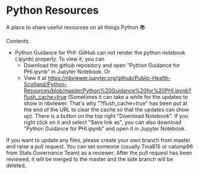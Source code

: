 # Python Resources

A place to share useful resources on all things Python :books:

Contents:
* Python Guidance for PHI: GitHub can not render the python notebook (.ipynb) properly. To view it, you can 
  * Download the github repository and open "Python Guidance for PHI.ipynb" in Jupyter Notebook. Or 
  * View it at https://nbviewer.jupyter.org/github/Public-Health-Scotland/Python-Resources/blob/master/Python%20Guidance%20for%20PHI.ipynb?flush_cache=true (Sometimes it can take a while for the updates to show in nbviewer. That's why "?flush_cache=true" has been put at the end of the URL to clear the cache so that the updates can show up). There is a button on the top right "Download Notebook". If you right click on it and select "Save link as", you can also download "Python Guidance for PHI.ipynb" and open it in Jupyter Notebook. 
  
If you want to update any files, please create your own branch from master and raise a pull request. You can set someone (usually Tina815 or calump96 from Stats Governance Team) as a reviewer. After the pull request has been reviewed, it will be merged to the master and the side branch will be deleted.
